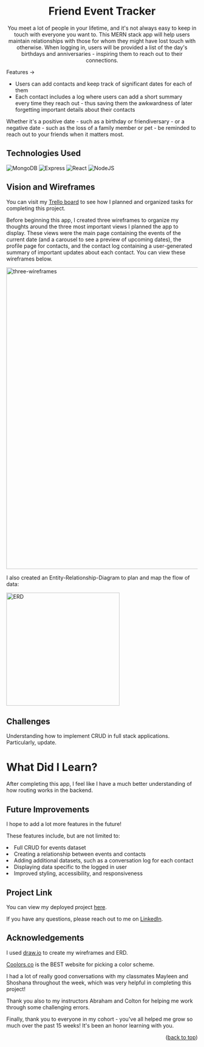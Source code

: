<h1 align="center" id="readme-top">Friend Event Tracker</h1>

<p align="center">You meet a lot of people in your lifetime, and it's not always easy to keep in touch with everyone you want to. This MERN stack app will help users maintain relationships with those for whom they might have lost touch with otherwise. When logging in, users will be provided a list of the day's birthdays and anniversaries - inspiring them to reach out to their connections.</p>

Features ->
<ul> 
  <li>Users can add contacts and keep track of significant dates for each of them</li>
  <li>Each contact includes a log where users can add a short summary every time they reach out - thus saving them the awkwardness of later forgetting important details about their contacts</li>
</ul>

<p>Whether it's a positive date - such as a birthday or friendiversary - or a negative date - such as the loss of a family member or pet - be reminded to reach out to your friends when it matters most.</p>

## Technologies Used

![MongoDB](https://img.shields.io/badge/MongoDB-4EA94B?style=for-the-badge&logo=mongodb&logoColor=white)
![Express](https://img.shields.io/badge/Express.js-404D59?style=for-the-badge)
![React](https://img.shields.io/badge/React-20232A?style=for-the-badge&logo=react&logoColor=61DAFB)
![NodeJS](https://img.shields.io/badge/Node.js-43853D?style=for-the-badge&logo=node.js&logoColor=white)

## Vision and Wireframes

You can visit my [Trello board](https://trello.com/invite/b/30PksrxI/ATTI178b1b4349880bae71166c83c08262b42C510E8B/ps-final-app) to see how I planned and organized tasks for completing this project.

Before beginning this app, I created three wireframes to organize my thoughts around the three most important views I planned the app to display. These views were the main page containing the events of the current date (and a carousel to see a preview of upcoming dates), the profile page for contacts, and the contact log containing a user-generated summary of important updates about each contact. You can view these wireframes below.

<img width="795" alt="three-wireframes" src="https://user-images.githubusercontent.com/122638466/235001129-b06a0c5b-4777-4aac-b36b-ec6548db274b.png">

I also created an Entity-Relationship-Diagram to plan and map the flow of data:

<img width="298" alt="ERD" src="https://user-images.githubusercontent.com/122638466/235015365-d665f338-da76-4c33-8721-f82ced2bf2b7.png">

## Challenges

Understanding how to implement CRUD in full stack applications. Particularly, update.

# What Did I Learn?

After completing this app, I feel like I have a much better understanding of how routing works in the backend.

## Future Improvements

I hope to add a lot more features in the future!

These features include, but are not limited to:
<li>Full CRUD for events dataset</li>
<li>Creating a relationship between events and contacts</li>
<li>Adding additional datasets, such as a conversation log for each contact</li>
<li>Displaying data specific to the logged in user</li>
<li>Improved styling, accessibility, and responsiveness</li>

## Project Link

You can view my deployed project [here](https://event-tracker.herokuapp.com/).

If you have any questions, please reach out to me on [LinkedIn](https://www.linkedin.com/in/amber-hunt-90b612263/).

## Acknowledgements

I used [draw.io](https://drawio-app.com/) to create my wireframes and ERD.

[Coolors.co](https://coolors.co/) is the BEST website for picking a color scheme.

I had a lot of really good conversations with my classmates Mayleen and Shoshana throughout the week, which was very helpful in completing this project!

Thank you also to my instructors Abraham and Colton for helping me work through some challenging errors.

Finally, thank you to everyone in my cohort - you've all helped me grow so much over the past 15 weeks! It's been an honor learning with you.

<p align="right">(<a href="#readme-top">back to top</a>)</p>
